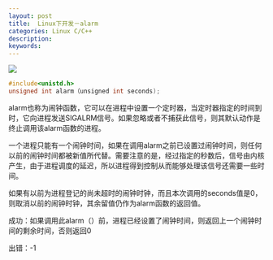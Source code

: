 ```yaml
---
layout: post
title:  Linux下开发－alarm
categories: Linux C/C++
description: 
keywords: 
---
```


![](/images/posts//.png)

```c
#include<unistd.h>
unsigned int alarm（unsigned int seconds);
```

alarm也称为闹钟函数，它可以在进程中设置一个定时器，当定时器指定的时间到时，它向进程发送SIGALRM信号。如果忽略或者不捕获此信号，则其默认动作是终止调用该alarm函数的进程。

一个进程只能有一个闹钟时间，如果在调用alarm之前已设置过闹钟时间，则任何以前的闹钟时间都被新值所代替。需要注意的是，经过指定的秒数后，信号由内核产生，由于进程调度的延迟，所以进程得到控制从而能够处理该信号还需要一些时间。

如果有以前为进程登记的尚未超时的闹钟时钟，而且本次调用的seconds值是0，则取消以前的闹钟时钟，其余留值仍作为alarm函数的返回值。


成功：如果调用此alarm（）前，进程已经设置了闹钟时间，则返回上一个闹钟时间的剩余时间，否则返回0

出错：-1





